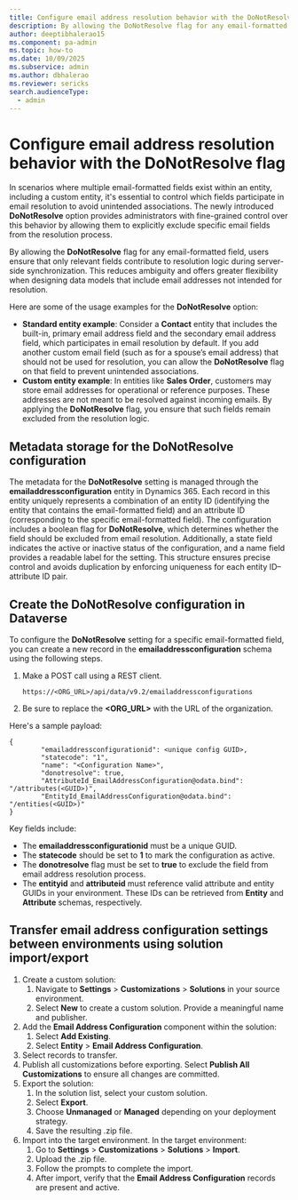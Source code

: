 ```yaml
---
title: Configure email address resolution behavior with the DoNotResolve flag   
description: By allowing the DoNotResolve flag for any email-formatted field, users ensure that only relevant fields contribute to resolution logic during server-side synchronization.
author: deeptibhalerao15
ms.component: pa-admin
ms.topic: how-to
ms.date: 10/09/2025
ms.subservice: admin
ms.author: dbhalerao
ms.reviewer: sericks
search.audienceType: 
  - admin
---
```


# Configure email address resolution behavior with the DoNotResolve flag

In scenarios where multiple email-formatted fields exist within an entity, including a custom entity, it's essential to control which fields participate in email resolution to avoid unintended associations. The newly introduced **DoNotResolve** option provides administrators with fine-grained control over this behavior by allowing them to explicitly exclude specific email fields from the resolution process.
 
By allowing the **DoNotResolve** flag for any email-formatted field, users ensure that only relevant fields contribute to resolution logic during server-side synchronization. This reduces ambiguity and offers greater flexibility when designing data models that include email addresses not intended for resolution.

Here are some of the usage examples for the **DoNotResolve** option:

- **Standard entity example**: Consider a **Contact** entity that includes the built-in, primary email address field and the secondary email address field, which participates in email resolution by default. If you add another custom email field (such as for a spouse’s email address) that should not be used for resolution, you can allow the **DoNotResolve** flag on that field to prevent unintended associations.
- **Custom entity example**: In entities like **Sales Order**, customers may store email addresses for operational or reference purposes. These addresses are not meant to be resolved against incoming emails. By applying the **DoNotResolve** flag, you ensure that such fields remain excluded from the resolution logic.

## Metadata storage for the DoNotResolve configuration
The metadata for the **DoNotResolve** setting is managed through the **emailaddressconfiguration** entity in Dynamics 365. Each record in this entity uniquely represents a combination of an entity ID (identifying the entity that contains the email-formatted field) and an attribute ID (corresponding to the specific email-formatted field). The configuration includes a boolean flag for **DoNotResolve**, which determines whether the field should be excluded from email resolution. Additionally, a state field indicates the active or inactive status of the configuration, and a name field provides a readable label for the setting. This structure ensures precise control and avoids duplication by enforcing uniqueness for each entity ID–attribute ID pair.

## Create the DoNotResolve configuration in Dataverse
To configure the **DoNotResolve** setting for a specific email-formatted field, you can create a new record in the **emailaddressconfiguration** schema using the following steps.

1. Make a POST call using a REST client.

    ```https://<ORG_URL>/api/data/v9.2/emailaddressconfigurations```
   
1. Be sure to replace the **<ORG_URL>** with the URL of the organization.

Here's a sample payload:

```
{
        "emailaddressconfigurationid": <unique config GUID>,
        "statecode": "1",
        "name": "<Configuration Name>", 
        "donotresolve": true,
        "AttributeId_EmailAddressConfiguration@odata.bind": "/attributes(<GUID>)", 
        "EntityId_EmailAddressConfiguration@odata.bind": "/entities(<GUID>)" 
}
```

Key fields include:
- The **emailaddressconfigurationid** must be a unique GUID.
- The **statecode** should be set to **1** to mark the configuration as active.
- The **donotresolve** flag must be set to **true** to exclude the field from email address resolution process.
- The **entityid** and **attributeid** must reference valid attribute and entity GUIDs in your environment. These IDs can be retrieved from **Entity** and **Attribute** schemas, respectively. 

## Transfer email address configuration settings between environments using solution import/export
1.	Create a custom solution:
    1. Navigate to **Settings** > **Customizations** > **Solutions** in your source environment.
    1. Select **New** to create a custom solution. Provide a meaningful name and publisher.
1.	Add the **Email Address Configuration** component within the solution:
    1. Select **Add Existing**.
    1. Select **Entity** > **Email Address Configuration**.
1.	Select records to transfer.
1.	Publish all customizations before exporting. Select **Publish All Customizations** to ensure all changes are committed.
1.	Export the solution:
    1. In the solution list, select your custom solution.
    1. Select **Export**.
    1. Choose **Unmanaged** or **Managed** depending on your deployment strategy.
    1. Save the resulting .zip file.
1.	Import into the target environment. In the target environment:
    1. Go to **Settings** > **Customizations** > **Solutions** > **Import**.
    1. Upload the .zip file.
    1. Follow the prompts to complete the import.
    1. After import, verify that the **Email Address Configuration** records are present and active.
